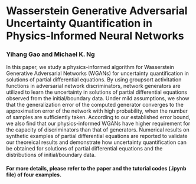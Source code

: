 # Wasserstein Generative Adversarial Uncertainty Quantification in Physics-Informed Neural Networks
### Yihang Gao and Michael K. Ng
In this paper, we study a physics-informed algorithm for Wasserstein Generative Adversarial Networks (WGANs) for uncertainty quantification in solutions of partial differential equations. By using groupsort activitation functions in adversarial network discriminators, network generators are utilized to learn the uncertainty in solutions of partial differential equations observed from the initial/boundary data. Under mild assumptions, we show that the generalization error of the computed generator converges to the approximation error of the network with high probability, when the number of samples are sufficiently taken. According to our established error bound, we also find that our physics-informed WGANs have higher requirement for the capacity of discriminators than that of generators. Numerical results on synthetic examples of partial differential equations are reported to validate our theoreical results and demonstrate how uncertainty quantification can be obtained for solutions of partial differential equations and the distributions of initial/boundary data. 


#### For more details, please refer to the paper and the tutorial codes (.ipynb file) of four examples.
